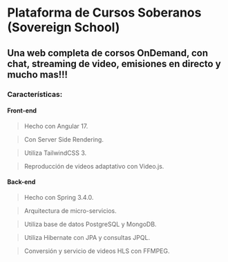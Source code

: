 # Plataforma de Cursos Soberanos (Sovereign School)

## Una web completa de corsos OnDemand, con chat, streaming de video, emisiones en directo y mucho mas!!!

### Características:

#### Front-end

> Hecho con Angular 17.

> Con Server Side Rendering.

> Utiliza TailwindCSS 3.

> Reproducción de videos adaptativo con Video.js.

#### Back-end

> Hecho con Spring 3.4.0.

> Arquitectura de micro-servicios.

> Utiliza base de datos PostgreSQL y MongoDB.

> Utiliza Hibernate con JPA y consultas JPQL.

> Conversión y servicio de videos HLS con FFMPEG.
